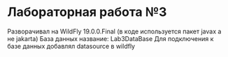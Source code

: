 # Лабораторная работа №3

Разворачивал на WildFly 19.0.0.Final (в коде используется пакет javax а не jakarta)
База данных название: Lab3DataBase
Для подключения к базе данных добавлял datasource в wildfly 
